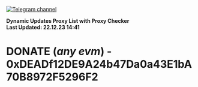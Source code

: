 [![Telegram channel](https://img.shields.io/endpoint?url=https://runkit.io/damiankrawczyk/telegram-badge/branches/master?url=https://t.me/n4z4v0d)](https://t.me/n4z4v0d) 

**Dynamic Updates Proxy List with Proxy Checker**  
**Last Updated: 22.12.23 14:41**

# DONATE (_any evm_) - 0xDEADf12DE9A24b47Da0a43E1bA70B8972F5296F2
